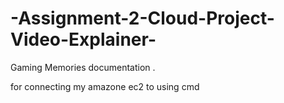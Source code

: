 # -Assignment-2-Cloud-Project-Video-Explainer-
Gaming Memories documentation .




for connecting my amazone ec2 to using cmd 


